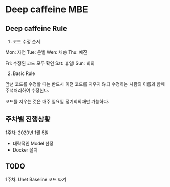 Deep caffeine MBE
==================

Deep caffeine Rule
------------------

1. 코드 수정 순서

Mon: 자연
Tue: 은별
Wen: 채송
Thu: 예진

Fri: 수정된 코드 모두 확인
Sat: 휴일!
Sun: 회의

2. Basic Rule

앞선 코드를 수정할 때는 반드시 이전 코드를 지우지 않되 수정하는 사람의 이름과 함께 주석처리하여 수정한다.

코드를 지우는 것은 매주 일요일 정기회의때만 가능하다.

주차별 진행상황
------------
1주차: 2020년 1월 5일 
* 대략적인 Model 선정 
* Docker 설치

TODO
-----
1주차: Unet Baseline 코드 짜기


